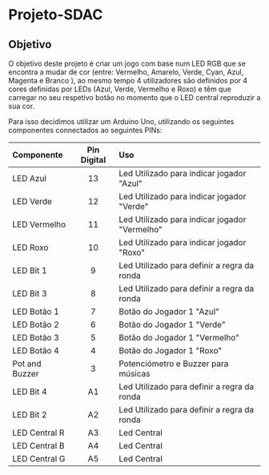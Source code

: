 # Projeto-SDAC

## Objetivo
O objetivo deste projeto é criar um jogo com base num LED RGB que se encontra a mudar de cor (entre: Vermelho, Amarelo, Verde, Cyan, Azul, Magenta e Branco ), ao mesmo tempo 4 utilizadores são definidos por 4 cores definidas por LEDs (Azul, Verde, Vermelho e Roxo) e têm que carregar no seu respetivo botão no momento que o LED central reproduzir a sua cor.

Para isso decidimos utilizar um Arduino Uno, utilizando os seguintes componentes connectados ao seguintes PINs:

<div align="center">
  
| Componente     | Pin Digital |      Uso     |
| :---           |     :---:   |     :---     |
| LED Azul       |      13     | Led Utilizado para indicar jogador "Azul"    |
| LED Verde      |      12     | Led Utilizado para indicar jogador "Verde"   |
| LED Vermelho   |      11     | Led Utilizado para indicar jogador "Vermelho"|
| LED Roxo       |      10     | Led Utilizado para indicar jogador "Roxo"    |
| LED Bit 1      |      9      | Led Utilizado para definir a regra da ronda  |
| LED Bit 3      |      8      | Led Utilizado para definir a regra da ronda  |
| LED Botão 1    |      7      | Botão do Jogador 1 "Azul"                    |
| LED Botão 2    |      6      | Botão do Jogador 1 "Verde"                   |
| LED Botão 3    |      5      | Botão do Jogador 1 "Vermelho"                |
| LED Botão 4    |      4      | Botão do Jogador 1 "Roxo"                    |
| Pot and Buzzer |      3      | Potenciómetro e Buzzer para músicas          |
| LED Bit 4      |      A1     | Led Utilizado para definir a regra da ronda  |
| LED Bit 2      |      A2     | Led Utilizado para definir a regra da ronda  |
| LED Central R  |      A3     | Led Central                                  |
| LED Central B  |      A4     | Led Central                                  |
| LED Central G  |      A5     | Led Central                                  |
  
</div>

